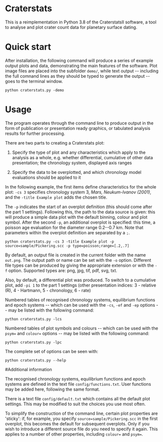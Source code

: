 
# Craterstats

This is a reimplementation in Python 3.8 of the CraterstatsII software, a tool to analyse and plot crater count data for planetary surface dating.
 
# Quick start

After installation, the following command will produce a series of example output plots and data, demonstrating the main features of the software. Plot image files are placed into the subfolder `demo/`, while text output -- including the full comnand lines as they should be typed to generate the output -- goes to the terminal window.

    python craterstats.py -demo


# Usage

The program operates through the command line to produce output in the form of publication or presentation ready graphics, or tabulated analysis results for further processing.

There are two parts to creating a Craterstats plot:

1. Specify the type of plot and any characteristics which apply to the analysis as a whole, e.g. whether differential, cumulative of other data presentation; the chronology system, displayed axis ranges

2. Specify the data to be overplotted, and which chronology model evaluations should be applied to it



In the following example, the first items define characteristics for the whole plot: `-cs 3` specifies chronology system 3, *Mars, Neukum-Ivanov (2001)*, and the `-title Example plot` adds the chosen title.

The `-p` indicates the start of an overplot definition (this should come after the part 1 settings). Following this, the path to the data source is given: this will produce a simple data plot with the default binning, colour and plot symbol. After the second `-p`, an additional overplot is specified: this time, a poisson age evaluation for the diameter range 0.2--0.7 km. Note that parameters within the overplot definition are separated by a `;`.  

    python craterstats.py -cs 3 -title Example plot -p source=sample/Pickering.scc -p type=poisson;range=[.2,.7]

By default, an output file is created in the current folder with the name `out.png`. The output path or name can be set with the `-o` option.  Different file types can be produced by giving the appropriate extension or with the `-f` option. Supported types are: png, jpg, tif, pdf, svg, txt.

Also, by default, a differential plot was produced. To switch to a cumulative plot, add `-pi 1` to the part 1 settings (other presentation indices: 3 - relative (R), 4 - Hartmann, 5 - chronology, 6 - rate)

Numbered tables of recognised chronology systems, equilibrium functions and epoch systems -- which can be used with the `-cs`, `-ef` and `-ep` options -- may be listed with the following command:

    python craterstats.py -lcs

Numbered tables of plot symbols and colours -- which can be used with the `psym=` and `colour=` options -- may be listed with the following command:

    python craterstats.py -lpc

The complete set of options can be seen with:

    python craterstats.py --help

#Additional information

The recognised chronology systems, equilibrium functions and epoch systems are defined in the text file `config/functions.txt`. User functions may be added here, following the same format.

There is a text file `config/default.txt` which contains all the default plot settings. This may be modified to suit the choices you use most often.

To simplify the construction of the command line, certain plot properties are 'sticky': if, for example, you specify `source=sample/Pickering.scc` in the first overplot, this becomes the default for subsequent overplots. Only if you wish to introduce a different source file do you need to specify it again. This applies to a number of other properties, including `colour=` and `psym=`.



